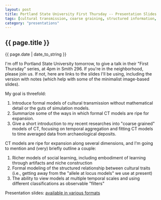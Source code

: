 ```yaml
---
layout: post
title: Portland State University First Thursday -- Presentation Slides
tags: [cultural transmission, coarse graining, structured information, niche construction, classification]
category: "presentations"
---
```


{{ page.title }}
----------------

<div class="publish_date">
{{ page.date | date_to_string }}
</div>


I'm off to Portland State University tomorrow, to give a talk in their "First Thursday" series, at 4pm in Smith 296.  If you're in the neighborhood, please join us.  If not, here are links to the slides I'll be using, including the version with notes (which help with some of the minimalist image-based slides).  

My goal is threefold:

1.  Introduce formal models of cultural transmission without mathematical detail or the guts of simulation models.
2.  Summarize some of the ways in which formal CT models are ripe for expansion.
3.  Give a short introduction to my recent researches into "coarse grained" models of CT, focusing on temporal aggregation and fitting CT models to time averaged data from archaeological deposits.  

CT models are ripe for expansion along several dimensions, and I'm going to mention and (very) briefly outline a couple:

1.  Richer models of social learning, including embodiment of learning through artifacts and niche construction
2.  Formal modeling of the structured relationship between cultural traits (i.e., getting away from the "allele at locus models" we use at present)
3.  The ability to view models at multiple temporal scales and using different classifications as observable "filters"


Presentation slides: [available in various formats](http://figshare.com/articles/PSU_First_Thursday_Talk_June_2013_CT_Modelling/712272)




